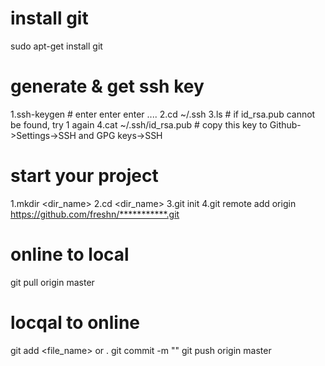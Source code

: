 # install git
sudo apt-get install git

# generate & get ssh key
1.ssh-keygen                # enter enter enter  ....
2.cd ~/.ssh
3.ls			    # if id_rsa.pub cannot be found, try 1 again
4.cat ~/.ssh/id_rsa.pub     # copy this key to Github->Settings->SSH and GPG keys->SSH

# start your project
1.mkdir <dir_name>
2.cd <dir_name>
3.git init
4.git remote add origin <https://github.com/freshn/***********.git>

# online to local
git pull origin master

# locqal to online
git add <file_name> or . 
git commit -m "<description>"
git push origin master

